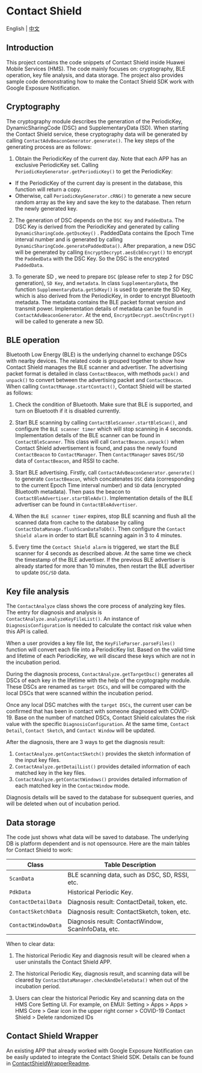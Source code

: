 # Contact Shield
English | [中文](https://github.com/HMS-Core/hms-nearby-contactshield-internals/blob/master/README_ZH.md)

## Introduction

This project contains the code snippets of Contact Shield inside Huawei Mobile Services (HMS). The code mainly focuses on: cryptography, BLE operation, key file analysis, and data storage. The project also provides sample code demonstrating how to make the Contact Shield SDK work with Google Exposure Notification.

## Cryptography

The cryptography module describes the generation of the PeriodicKey, DynamicSharingCode (DSC) and SupplementaryData (SD). When starting the Contact Shield service, these cryptography data will be generated by calling `ContactAdvBeaconGenerator.generate()`. The key steps of the generating process are as follows:

1. Obtain the PeriodicKey of the current day. Note that each APP has an exclusive PeriodicKey set. Calling `PeriodicKeyGenerator.getPeriodicKey()` to get the PeriodicKey:

  - If the PeriodicKey of the current day is present in the database, this function will return a copy.
  - Otherwise, call `PeriodicKeyGenerator.cRNG()` to generate a new secure random array as the key and save the key to
    the database. Then return the newly generated key.

2. The generation of DSC depends on the `DSC Key` and `PaddedData`. The DSC Key is derived from the PeriodicKey and generated by calling `DynamicSharingCode.getDscKey()` . PaddedData contains the Epoch Time interval number and is generated by calling  `DynamicSharingCode.generatePaddedData()`. After preparation, a new DSC will be generated by calling `EncryptDecrypt.aesEcbEncrypt()` to encrypt the `PaddedData` with the DSC Key. So the DSC is the encrypted `PaddedData`.

3. To generate SD , we need to prepare `DSC` (please refer to step 2 for DSC generation), `SD Key`, and `metadata`. In class `SupplementaryData`, the function `SupplementaryData.getSdKey()` is used to generate the SD Key, which is also derived from the PeriodicKey, in order to encrypt Bluetooth metadata. The metadata contains the BLE packet format version and transmit power. Implementation details of metadata can be found in `ContactAdvBeaconGenerator`. At the end, `EncryptDecrypt.aesCtrEncrypt()` will be called to generate a new SD.

## BLE operation

Bluetooth Low Energy (BLE) is the underlying channel to exchange DSCs with nearby devices. The related code is grouped together to show how Contact Shield manages the BLE scanner and advertiser. The advertising packet format is detailed in class `ContactBeacon`, with methods `pack()` and `unpack()` to convert between the advertising packet and `ContactBeacon`. When calling `ContactManage.startContact()`, Contact Shield will be started as follows:

1. Check the condition of Bluetooth. Make sure that BLE is supported, and turn on Bluetooth if it is disabled currently.

2. Start BLE scanning by calling `ContactBleScanner.startBleScan()`, and configure the `BLE scanner timer` which will stop scanning in 4 seconds. Implementation details of the BLE scanner can be found in `ContactBleScanner`. This class will call `ContactBeacon.unpack()` when Contact Shield advertisement is found, and pass the newly found `ContactBeacon` to `ContactManager`. Then `ContactManager` saves `DSC/SD` data of `ContactBeacon`, and RSSI to cache.

3. Start BLE advertising. Firstly, call `ContactAdvBeaconGenerator.generate()` to generate `ContactBeacon`, which concatenates `DSC` data (corresponding to the current Epoch Time interval number) and `SD` data (encrypted Bluetooth metadata). Then pass the beacon to `ContactBleAdvertiser.startBleAdv()`. Implementation details of the BLE advertiser can be found in `ContactBleAdvertiser`.

4. When the `BLE scanner timer` expires, stop BLE scanning and flush all the scanned data from cache to the database by calling `ContactDataManage.flushScanDataToDb()`. Then configure the `Contact Shield alarm` in order to start BLE scanning again in 3 to 4 minutes.

5. Every time the `Contact Shield alarm` is triggered, we start the BLE scanner for 4 seconds as described above. At the same time we check the timestamp of the BLE advertiser. If the previous BLE advertiser is already started for more than 10 minutes, then restart the BLE advertiser to update `DSC/SD` data.

## Key file analysis

The `ContactAnalyze` class shows the core process of analyzing key files. The entry for diagnosis and analysis is `ContactAnalyze.analyzeKeyFileList()`. An instance of `DiagnosisConfiguration` is needed to calculate the contact risk value when this API is called.

When a user provides a key file list, the `KeyFileParser.parseFiles()` function will convert each file into a PeriodicKey list. Based on the valid time and lifetime of each PeriodicKey, we will discard these keys which are not in the incubation period.

During the diagnosis process, `ContactAnalyze.getTargetDsc()` generates all DSCs of each key in the lifetime with the help of the cryptography module. These DSCs are renamed as `target DSCs`, and will be compared with the local DSCs that were scanned within the incubation period.

Once any local DSC matches with the `target DSCs`, the current user can be confirmed that has been in contact with someone diagnosed with COVID-19. Base on the number of matched DSCs, Contact Shield calculates the risk value with the specific `DiagnosisConfiguration`. At the same time, `Contact Detail`, `Contact Sketch`, and `Contact Window` will be updated.

After the diagnosis, there are 3 ways to get the diagnosis result:

1. `ContactAnalyze.getContactSketch()` provides the sketch information of the input key files.
2. `ContactAnalyze.getDetailList()` provides detailed information of each matched key in the key files.
3. `ContactAnalyze.getContactWindows()` provides detailed information of each matched key in the `ContactWindow` mode.

Diagnosis details will be saved to the database for subsequent queries, and will be deleted when out of incubation period.

## Data storage

The code just shows what data will be saved to database. The underlying DB is platform dependent and is not opensource. Here are the main tables for Contact Shield to work:

| Class | Table Description |
|----------|-------------------|
| `ScanData` | BLE scanning data, such as DSC, SD, RSSI, etc. |
| `PdkData`  | Historical Periodic Key. |
| `ContactDetailData` | Diagnosis result: ContactDetail, token, etc. |
| `ContactSketchData` | Diagnosis result: ContactSketch, token, etc. |
| `ContactWindowData` | Diagnosis result: ContactWindow, ScanInfoData, etc. |

When to clear data:

1. The historical Periodic Key and diagnosis result will be cleared when a user uninstalls the Contact Shield APP.

2. The historical Periodic Key, diagnosis result, and scanning data will be cleared by `ContactDataManager.checkAndDeleteData()` when out of the incubation period.

3. Users can clear the historical Periodic Key and scanning data on the HMS Core Setting UI. For example, on EMUI:
Setting > Apps > Apps > HMS Core > Gear icon in the upper right corner > COVID-19 Contact Shield > Delete randomized IDs

## Contact Shield Wrapper

An existing APP that already worked with Google Exposure Notification can be easily updated to integrate the Contact Shield SDK. Details can be found in [ContactShieldWrapperReadme](./ContactShieldWrapper/ContacShieldWrapperREADME.md).
